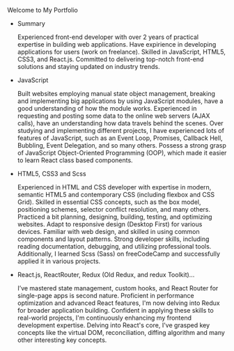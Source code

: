Welcome to My Portfolio

- Summary

  Experienced front-end developer with over 2 years of practical expertise in building web applications. Have expirience in developing applications for users (work on freelance). Skilled in JavaScript, HTML5, CSS3, and React.js. Committed to delivering top-notch front-end solutions and staying updated on industry trends.

- JavaScript

  Built websites employing manual state object management, breaking and implementing big applications by using JavaScript modules, have a good understanding of how the module works. Experienced in requesting and posting some data to the online web servers (AJAX calls), have an understanding how data travels behind the scenes. Over studying and implementing different projects, I have experienced lots of features of JavaScript, such as an Event Loop, Promises, Callback Hell, Bubbling, Event Delegation, and so many others. Possess a strong grasp of JavaScript Object-Oriented Programming (OOP), which made it easier to learn React class based components.

- HTML5, CSS3 and Scss

  Experienced in HTML and CSS developer with expertise in modern, semantic HTML5 and contemporary CSS (including flexbox and CSS Grid). Skilled in essential CSS concepts, such as the box model, positioning schemes, selector conflict resolution, and many others. Practiced a bit planning, designing, building, testing, and optimizing websites. Adapt to responsive design (Desktop First) for various devices. Familiar with web design, and skilled in using common components and layout patterns. Strong developer skills, including reading documentation, debugging, and utilizing professional tools. Additionally, I learned Scss (Sass) on freeCodeCamp and successfully applied it in various projects.

- React.js, ReactRouter, Redux (Old Redux, and redux Toolkit)...

  I’ve mastered state management, custom hooks, and React Router for single-page apps is second nature. Proficient in performance optimization and advanced React features, I'm now delving into Redux for broader application building. Confident in applying these skills to real-world projects, I'm continuously enhancing my frontend development expertise. Delving into React's core, I've grasped key concepts like the virtual DOM, reconciliation, diffing algorithm and many other interesting key concepts.
